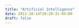 ```yaml
---
title: "Artificial Intelligence"
date: 2011-10-14T20:20:31-05:00
draft: false
---
```


<img srcset='{{ .Site.BaseURL }}img/{{ index .Site.Data.img.hash "artificial-intelligence-1x.png" }} 1x, /img/artificial-intelligence-2x.png 2x'>

